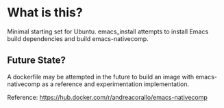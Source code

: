 # What is this?
Minimal starting set for Ubuntu. emacs_install attempts to install Emacs build dependencies and build emacs-nativecomp.
## Future State?
A dockerfile may be attempted in the future to build an image with emacs-nativecomp as a reference and experimentation implementation.

Reference: https://hub.docker.com/r/andreacorallo/emacs-nativecomp
